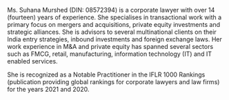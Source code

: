 Ms. Suhana Murshed (DIN: 08572394) is a corporate lawyer with over 14 (fourteen) years of experience. She specialises in transactional work with a primary focus on mergers and acquisitions, private equity investments and strategic alliances. She is advisors to several multinational clients on their India entry strategies, inbound investments and foreign exchange laws. Her work experience in M&A and private equity has spanned several sectors such as FMCG, retail, manufacturing, information technology (IT) and IT enabled services.

She is recognized as a Notable Practitioner in the IFLR 1000 Rankings (publication providing global rankings for corporate lawyers and law firms) for the years 2021 and 2020.
